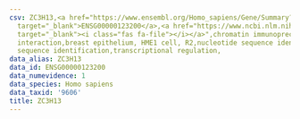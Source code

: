 ```yaml
---
csv: ZC3H13,<a href="https://www.ensembl.org/Homo_sapiens/Gene/Summary?db=core;g=ENSG00000123200"
  target="_blank">ENSG00000123200</a>,<a href="https://www.ncbi.nlm.nih.gov/pubmed/22863008"
  target="_blank"><i class="fas fa-file"></i></a>",chromatin immunoprecipitation assay,direct
  interaction,breast epithelium, HME1 cell, R2,nucleotide sequence identification,nucleotide
  sequence identification,transcriptional regulation,
data_alias: ZC3H13
data_id: ENSG00000123200
data_numevidence: 1
data_species: Homo sapiens
data_taxid: '9606'
title: ZC3H13
---
```

